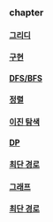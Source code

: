 ### chapter

#### [그리디]()
#### [구현]()
#### [DFS/BFS]()
#### [정렬]()
#### [이진 탐색]()
#### [DP]()
#### [최단 경로]()
#### [그래프]()
#### [최단 경로]()


